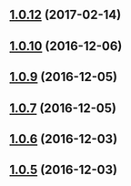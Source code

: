 <a name="1.0.12"></a>
## [1.0.12](https://github.com/HBOCodeLabs/minimal-react-redux-notify/compare/v1.0.10...v1.0.12) (2017-02-14)



<a name="1.0.10"></a>
## [1.0.10](https://github.com/HBOCodeLabs/minimal-react-redux-notify/compare/v1.0.9...v1.0.10) (2016-12-06)



<a name="1.0.9"></a>
## [1.0.9](https://github.com/HBOCodeLabs/minimal-react-redux-notify/compare/v1.0.7...v1.0.9) (2016-12-05)



<a name="1.0.7"></a>
## [1.0.7](https://github.com/HBOCodeLabs/minimal-react-redux-notify/compare/v1.0.6...v1.0.7) (2016-12-05)



<a name="1.0.6"></a>
## [1.0.6](https://github.com/cmelion/minimal-react-redux-notify/compare/v1.0.4...v1.0.6) (2016-12-03)



<a name="1.0.5"></a>
## [1.0.5](https://github.com/cmelion/minimal-react-redux-notify/compare/v1.0.4...v1.0.5) (2016-12-03)




